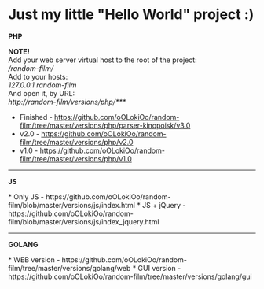 <h1>Just my little "Hello World" project :)</h1>

<p><b>PHP</b></p>
<b>NOTE!</b><br />
Add your web server virtual host to the root of the project:<br />
<i>/random-film/</i><br />
Add to your hosts:<br />
<i>127.0.0.1 random-film</i><br />
And open it, by URL:<br />
<i>http://random-film/versions/php/***</i>
<br />

* Finished - https://github.com/oOLokiOo/random-film/tree/master/versions/php/parser-kinopoisk/v3.0
* v2.0 - https://github.com/oOLokiOo/random-film/tree/master/versions/php/v2.0
* v1.0 - https://github.com/oOLokiOo/random-film/tree/master/versions/php/v1.0
<hr />

<p><b>JS</b></p>
* Only JS - https://github.com/oOLokiOo/random-film/blob/master/versions/js/index.html
* JS + jQuery - https://github.com/oOLokiOo/random-film/blob/master/versions/js/index_jquery.html
<hr />

<p><b>GOLANG</b></p>
* WEB version - https://github.com/oOLokiOo/random-film/tree/master/versions/golang/web
* GUI version - https://github.com/oOLokiOo/random-film/tree/master/versions/golang/gui
